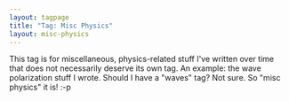 ```yaml
---
layout: tagpage
title: "Tag: Misc Physics"
layout: misc-physics
---
```


This tag is for miscellaneous, physics-related stuff I've written over time that does not
necessarily deserve its own tag.  An example:  the wave polarization stuff I wrote. Should I have a
"waves" tag?  Not sure.  So "misc physics" it is! :-p
